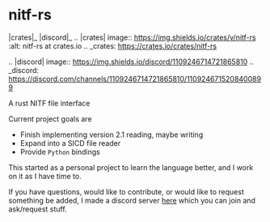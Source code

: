 # nitf-rs
|crates|_ |discord|_
.. |crates| image:: https://img.shields.io/crates/v/nitf-rs
   :alt: nitf-rs at crates.io
.. _crates: https://crates.io/crates/nitf-rs

.. |discord| image:: https://img.shields.io/discord/1109246714721865810
.. _discord: https://discord.com/channels/1109246714721865810/1109246715208400899

A rust NITF file interface

Current project goals are
- Finish implementing version 2.1 reading, maybe writing
- Expand into a SICD file reader 
- Provide `Python` bindings 

This started as a personal project to learn the language better, and I work on 
it as I have time to. 

If you have questions, would like to contribute, or would like to request 
something be added, I made a discord server [here](https://discord.gg/Kg7NwN4XgS)
which you can join and ask/request stuff.